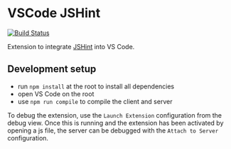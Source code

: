# VSCode JSHint

[![Build Status](https://travis-ci.org/Microsoft/vscode-jshint.svg?branch=master)](https://travis-ci.org/Microsoft/vscode-jshint)

Extension to integrate [JSHint](http://jshint.com/) into VS Code.

## Development setup
- run `npm install` at the root to install all dependencies
- open VS Code on the root
- use `npm run compile` to compile the client and server

To debug the extension, use the `Launch Extension` configuration from the debug view. Once this is running and the extension has been activated by opening a js file, the server can be debugged with the `Attach to Server` configuration.